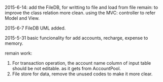 
2015-6-14:
add the FileDB, for writting to file and load from file
remain:
to improve the class relation more clean.
using the MVC: controller to refer Model and View.


2015-6-7
FileDB
UML added.

2015-5-31
basic funcionality for add accounts, recharge, expense to memory.

remain work:

1. For transaction operation, the account name column of input table should be not editable. as it gets from AccountPool.
2. File store for data, remove the unused codes to make it more clear.
